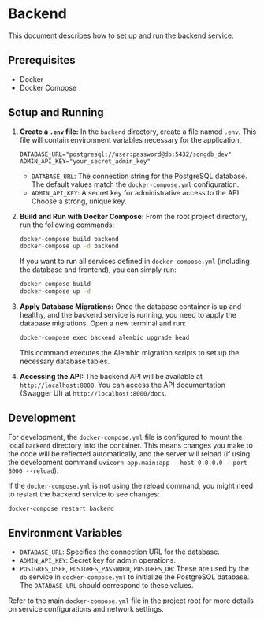 # Backend

This document describes how to set up and run the backend service.

## Prerequisites

- Docker
- Docker Compose

## Setup and Running

1.  **Create a `.env` file:**
    In the `backend` directory, create a file named `.env`. This file will contain environment variables necessary for the application.

    ```env
    DATABASE_URL="postgresql://user:password@db:5432/songdb_dev"
    ADMIN_API_KEY="your_secret_admin_key"
    ```

    -   `DATABASE_URL`: The connection string for the PostgreSQL database. The default values match the `docker-compose.yml` configuration.
    -   `ADMIN_API_KEY`: A secret key for administrative access to the API. Choose a strong, unique key.

2.  **Build and Run with Docker Compose:**
    From the root project directory, run the following commands:

    ```bash
    docker-compose build backend
    docker-compose up -d backend
    ```
    If you want to run all services defined in `docker-compose.yml` (including the database and frontend), you can simply run:
    ```bash
    docker-compose build
    docker-compose up -d
    ```

3.  **Apply Database Migrations:**
    Once the database container is up and healthy, and the backend service is running, you need to apply the database migrations. Open a new terminal and run:

    ```bash
    docker-compose exec backend alembic upgrade head
    ```

    This command executes the Alembic migration scripts to set up the necessary database tables.

4.  **Accessing the API:**
    The backend API will be available at `http://localhost:8000`.
    You can access the API documentation (Swagger UI) at `http://localhost:8000/docs`.

## Development

For development, the `docker-compose.yml` file is configured to mount the local `backend` directory into the container. This means changes you make to the code will be reflected automatically, and the server will reload (if using the development command `uvicorn app.main:app --host 0.0.0.0 --port 8000 --reload`).

If the `docker-compose.yml` is not using the reload command, you might need to restart the backend service to see changes:
```bash
docker-compose restart backend
```

## Environment Variables

-   `DATABASE_URL`: Specifies the connection URL for the database.
-   `ADMIN_API_KEY`: Secret key for admin operations.
-   `POSTGRES_USER`, `POSTGRES_PASSWORD`, `POSTGRES_DB`: These are used by the `db` service in `docker-compose.yml` to initialize the PostgreSQL database. The `DATABASE_URL` should correspond to these values.

Refer to the main `docker-compose.yml` file in the project root for more details on service configurations and network settings.

